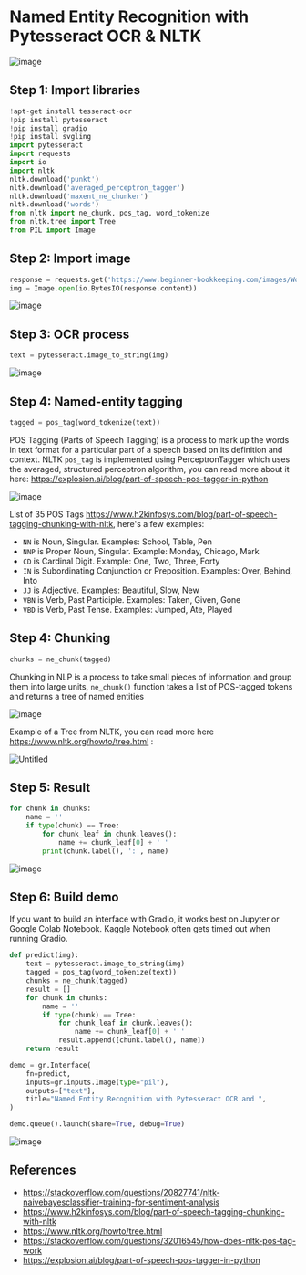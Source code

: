# Named Entity Recognition with Pytesseract OCR & NLTK

![image](https://github.com/hughiephan/DPL/assets/16631121/c38d4f8d-3a9c-423d-a05c-a4b82c4dec12)

## Step 1: Import libraries
```python
!apt-get install tesseract-ocr
!pip install pytesseract
!pip install gradio
!pip install svgling
import pytesseract
import requests
import io
import nltk
nltk.download('punkt')
nltk.download('averaged_perceptron_tagger')
nltk.download('maxent_ne_chunker')
nltk.download('words')
from nltk import ne_chunk, pos_tag, word_tokenize
from nltk.tree import Tree
from PIL import Image
```

## Step 2: Import image
```python
response = requests.get('https://www.beginner-bookkeeping.com/images/Word_Receipt_Example.jpg')
img = Image.open(io.BytesIO(response.content))
```

![image](https://www.beginner-bookkeeping.com/images/Word_Receipt_Example.jpg)

## Step 3: OCR process
```python
text = pytesseract.image_to_string(img)
```

![image](https://github.com/hughiephan/DPL/assets/16631121/87894933-7f89-4691-b30f-831278e0bff6)

## Step 4: Named-entity tagging
```python
tagged = pos_tag(word_tokenize(text))
```

POS Tagging (Parts of Speech Tagging) is a process to mark up the words in text format for a particular part of a speech based on its definition and context. NLTK `pos_tag` is implemented using PerceptronTagger which uses the averaged, structured perceptron algorithm, you can read more about it here: https://explosion.ai/blog/part-of-speech-pos-tagger-in-python

![image](https://github.com/hughiephan/DPL/assets/16631121/c15286e9-2218-4bbe-9475-d477cc94cabd)

List of 35 POS Tags https://www.h2kinfosys.com/blog/part-of-speech-tagging-chunking-with-nltk, here's a few examples:
- `NN` is Noun, Singular. Examples: School, Table, Pen
- `NNP` is Proper Noun, Singular. Example: Monday, Chicago, Mark
- `CD` is Cardinal Digit. Example: One, Two, Three, Forty
- `IN` is Subordinating Conjunction or Preposition. Examples: Over, Behind, Into
- `JJ` is Adjective. Examples: Beautiful, Slow, New
- `VBN` is Verb, Past Participle. Examples: Taken, Given, Gone
- `VBD` is Verb, Past Tense. Examples: Jumped, Ate, Played 

## Step 4: Chunking
```python
chunks = ne_chunk(tagged)
```

Chunking in NLP is a process to take small pieces of information and group them into large units, `ne_chunk()` function takes a list of POS-tagged tokens and returns a tree of named entities

![image](https://github.com/hughiephan/DPL/assets/16631121/a228482a-4208-4926-b97e-850a35e663df)

Example of a Tree from NLTK, you can read more here https://www.nltk.org/howto/tree.html :

![Untitled](https://github.com/hughiephan/DPL/assets/16631121/6bf09d37-a42b-4787-a056-865664979db3)

## Step 5: Result
```python
for chunk in chunks:
    name = ''
    if type(chunk) == Tree:
        for chunk_leaf in chunk.leaves():
            name += chunk_leaf[0] + ' '
        print(chunk.label(), ':', name)
```

![image](https://github.com/hughiephan/DPL/assets/16631121/390f5831-94b6-43ad-baba-24f95aa2b4d4)

## Step 6: Build demo
If you want to build an interface with Gradio, it works best on Jupyter or Google Colab Notebook. Kaggle Notebook often gets timed out when running Gradio.

```python
def predict(img):
    text = pytesseract.image_to_string(img)
    tagged = pos_tag(word_tokenize(text))
    chunks = ne_chunk(tagged)
    result = []
    for chunk in chunks:
        name = ''
        if type(chunk) == Tree:
            for chunk_leaf in chunk.leaves():
                name += chunk_leaf[0] + ' '
            result.append([chunk.label(), name])
    return result

demo = gr.Interface(
    fn=predict,
    inputs=gr.inputs.Image(type="pil"),
    outputs=["text"],
    title="Named Entity Recognition with Pytesseract OCR and ",
)

demo.queue().launch(share=True, debug=True)
```

![image](https://github.com/hughiephan/DPL/assets/16631121/147c5546-b4a9-483f-9224-053dc0d2baa5)

## References
- https://stackoverflow.com/questions/20827741/nltk-naivebayesclassifier-training-for-sentiment-analysis
- https://www.h2kinfosys.com/blog/part-of-speech-tagging-chunking-with-nltk
- https://www.nltk.org/howto/tree.html
- https://stackoverflow.com/questions/32016545/how-does-nltk-pos-tag-work
- https://explosion.ai/blog/part-of-speech-pos-tagger-in-python

